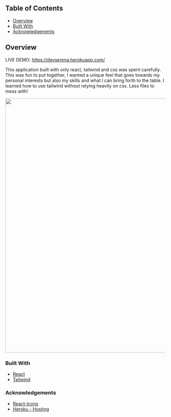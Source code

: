 ## Table of Contents

- [Overview](#overview)
- [Built With](#built-with)
- [Acknowledgements](#acknowledgements)

## Overview
LIVE DEMO: https://devserena.herokuapp.com/

This application built with only react, tailwind and css was spent carefully. This was fun to put together, I wanted a unique feel that goes towards my personal interests but also my skills and what I can bring forth to the table. I learned how to use tailwind without relying heavily on css. Less files to mess with!

<img src="https://user-images.githubusercontent.com/98000871/208015164-c82049f5-37ac-4dcb-94a9-254c063c9309.png" width="800"/>

### Built With
- [React](https://reactjs.org/)
- [Tailwind](https://tailwindcss.com/)


### Acknowledgements
- [React-Icons](https://react-icons.github.io/react-icons)
- [Heroku - Hosting](https:/heroku.com)
